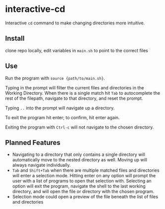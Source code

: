 # interactive-cd

Interactive `cd` command to make changing directories more intuitive.

## Install

clone repo locally, edit variables in `main.sh` to point to the correct files 

## Use 

Run the program with `source {path/to/main.sh}`.

Typing in the prompt will filter the current files and directories in the Working Directory. When there is a single match hit `Tab` to autocomplete the rest of the filepath, navigate to that directory, and reset the prompt. 

Typing `..` into the prompt will navigate up a directory.

To exit the program hit enter; to confirm, hit enter again. 

Exiting the program with `Ctrl-c` will not navigate to the chosen directory.

## Planned Features

- Navigating to a directory that only contains a single directory will automatically move to the nested directory as well. Moving up will always navigate individually.
- `Tab` and `Shift+Tab` when there are multiple matched files and directories will enter a selection mode. Hitting enter on any option will prompt the user with a list of programs to open that selection with. Selecting an option will exit the program, navigate the shell to the last working directory, and will open the file or directory with the chosen program. 
- Selection mode could open a preview of the file beneath the list of files and directories